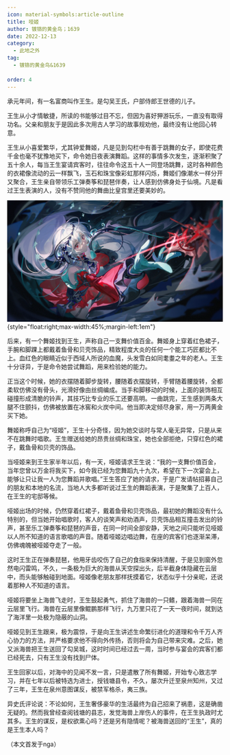 ```yaml
---
icon: material-symbols:article-outline
title: 哑姬
author: 镀铬的黄金鸟；1639
date: 2022-12-13
category:
  - 此地之外
tag:
  - 镀铬的黄金鸟&1639

order: 4
---
```


<!-- more -->

承元年间，有一名富商叫作王生。是勾吴王氏，户部侍郎王世德的儿子。

王生从小才情敏捷，所读的书能够过目不忘，但因为喜好狎游玩乐，一直没有取得功名。父亲和朋友于是因此多次用古人学习的故事规劝他，最终没有让他回心转意。

王生从小喜爱繁华，尤其钟爱舞姬，凡是见到勾栏中有善于跳舞的女子，即使花费千金也毫不犹豫地买下，命令她日夜表演舞蹈。这样的事情多次发生，逐渐积聚了五十余人，每当王生宴请宾客时，往往命令这五十人一同登场跳舞，这时各种颜色的衣裙像流动的云一样飘飞，玉石和珠宝像彩虹那样闪烁，舞姬们像潮水一样分开又聚合，王生亲自带领乐工弹奏筝和琵琶伴奏，让人感到仿佛身处于仙境。凡是看过王生表演的人，没有不赞同他的舞曲比皇宫里还要美妙的。

![](./res/illustration/哑姬（crow）.webp){style="float:right;max-width:45%;margin-left:1em"}

后来，有一个舞姬找到王生，声称自己一支舞价值百金。舞姬身上穿着红色裙子，手腕和脚踝上都戴着鱼骨和贝壳饰品，精致程度大炎的任何一个能工巧匠都比不上。血红色的眼睛近似于西域人所说的血魔，头发雪白如同耄耋之年的老人。王生十分讶异，于是命令她尝试舞蹈，用来检验她的能力。

正当这个时候，她的衣摆随着脚步旋转，腰随着衣摆旋转，手臂随着腰旋转，全都柔软仿佛没有骨头，光滑好像由丝绸编成。当手和脚移动的时候，上面的装饰相互碰撞形成清脆的铃声，其技巧比专业的乐工还要高明。一曲跳完，王生感到两条大腿不住颤抖，仿佛被放置在冰窖和火炭中间。他当即决定倾尽身家，用一万两黄金买下她。

舞姬称呼自己为“哑姬”，王生十分奇怪，因为她交谈时与常人毫无异常，只是从来不在跳舞时唱歌。王生赠送给她的昂贵丝绸和珠宝，她也全部拒绝，只穿红色的裙子，戴鱼骨和贝壳的饰品。

当哑姬来到王生家半年以后，有一天，哑姬请求王生说：“我的一支舞价值百金，当年您曾以万金将我买下，如今我已经为您舞蹈九十九次，希望在下一次宴会上，能够让只让我一人为您舞蹈并歌唱。”王生答应了她的请求，于是广发请帖招募自己的朋友和本地的名流，当地人大多都听说过王生的舞蹈表演，于是聚集了上百人，在王生的宅邸等候。

哑姬出场的时候，仍然穿着红裙子，戴着鱼骨和贝壳饰品，最初她的舞蹈没有什么特别的，但当她开始唱歌时，客人的谈笑声和劝酒声，贝壳饰品相互撞击发出的铃声，甚至乐工弹奏筝和琵琶的声音，在同一时间全部安静，天地之间只能听见哑姬以人所不知道的语言歌唱的声音。随着哑姬边唱边舞，在座的宾客们也逐渐呆滞，仿佛魂魄被哑姬夺走了一般。

这时王生正在弹奏琵琶，他用牙齿咬伤了自己的食指来保持清醒，于是见到窗外忽然电闪雷鸣，不久，一条极为巨大的海兽从天空探出头，后半截身体隐藏在云层中，而头能够触碰到地面。哑姬像老朋友那样抚摸着它，状态似乎十分亲昵，还说着那种人不知道的语言。

哑姬将要坐上海兽飞走时，王生鼓起勇气，抓住了海兽的一只鳍，跟着海兽一同在云层里飞行。海兽在云层里像鲲鹏那样飞行，九万里只花了一天一夜时间，就到达了海洋里一处极为隐蔽的山洞。

哑姬见到王生跟来，极为震惊，于是向王生讲述生命繁衍进化的道理和令千万人齐心协力的方法，并严格要求他不得向外传扬，否则将会为自己带来灾难。之后，她又派海兽把王生送回了勾吴城，这时时间已经过去一周，当时参与宴会的宾客们都已经死去，只有王生没有找到尸体。

王生回家以后，对海中的见闻不发一言，只是遣散了所有舞姬，开始专心致志学习，并在七年以后被特选为进士，授钱塘县令，不久，屡次升迁至泉州知州，又过了三年，王生在泉州意图谋反，被禁军格杀，夷三族。

异史氏评论说：不论如何，王生奢侈豪华的生活最终为自己招来了祸患，这是确凿无疑的。然而我曾经查阅钱塘的县志，发觉海兽上岸伤人的事件，在王生执政时尤其多。王生的谋反，是权欲熏心吗？还是另有隐情呢？被海兽送回的“王生”，真的是王生本人吗？<eod />

（本文首发于nga）

<FakeAds />